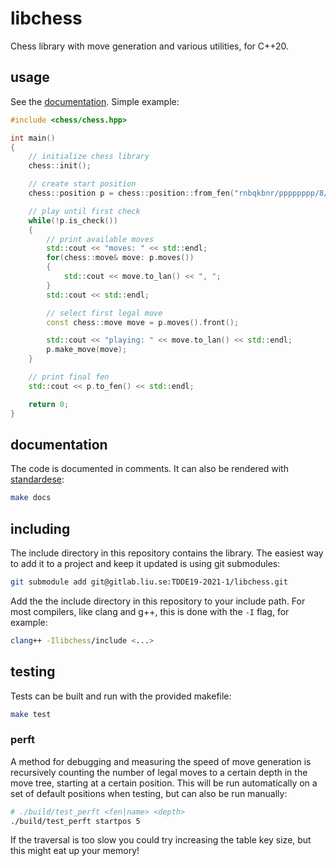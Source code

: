 # libchess

Chess library with move generation and various utilities, for C++20.

## usage

See the [documentation](docs/chess.md). Simple example:

```cpp
#include <chess/chess.hpp>

int main()
{
	// initialize chess library
	chess::init();

	// create start position
	chess::position p = chess::position::from_fen("rnbqkbnr/pppppppp/8/8/8/8/PPPPPPPP/RNBQKBNR w KQkq - 0 1"); // fen also declared as position::fen_start

	// play until first check
	while(!p.is_check())
	{
		// print available moves
		std::cout << "moves: " << std::endl;
		for(chess::move& move: p.moves())
		{
			std::cout << move.to_lan() << ", ";
		}
		std::cout << std::endl;

		// select first legal move
		const chess::move move = p.moves().front();

		std::cout << "playing: " << move.to_lan() << std::endl;
		p.make_move(move);
	}

	// print final fen
	std::cout << p.to_fen() << std::endl;

	return 0;
}
```

## documentation

The code is documented in comments. It can also be rendered with [standardese](https://standardese.github.io/):

```bash
make docs
```

## including

The include directory in this repository contains the library. The easiest way to add it to a project and keep it updated is using git submodules:

```bash
git submodule add git@gitlab.liu.se:TDDE19-2021-1/libchess.git
```

Add the the include directory in this repository to your include path. For most compilers, like clang and g++, this is done with the `-I` flag, for example:

```bash
clang++ -Ilibchess/include <...>
```

## testing

Tests can be built and run with the provided makefile:

```bash
make test
```

### perft

A method for debugging and measuring the speed of move generation is recursively counting the number of legal moves to a certain depth in the move tree, starting at a certain position. This will be run automatically on a set of default positions when testing, but can also be run manually:

```bash
# ./build/test_perft <fen|name> <depth>
./build/test_perft startpos 5
```

If the traversal is too slow you could try increasing the table key size, but this might eat up your memory!